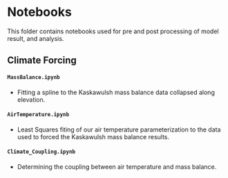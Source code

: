 # Notebooks

This folder contains notebooks used for pre and post processing of model result, and analysis. 


## Climate Forcing 

#### `MassBalance.ipynb`  
  - Fitting a spline to the Kaskawulsh mass balance data collapsed along elevation.

#### `AirTemperature.ipynb`
  - Least Squares fiting of our air temperature parameterization to the data used to forced the Kaskawulsh mass balance results.

#### `Climate_Coupling.ipynb`
  - Determining the coupling between air temperature and mass balance. 